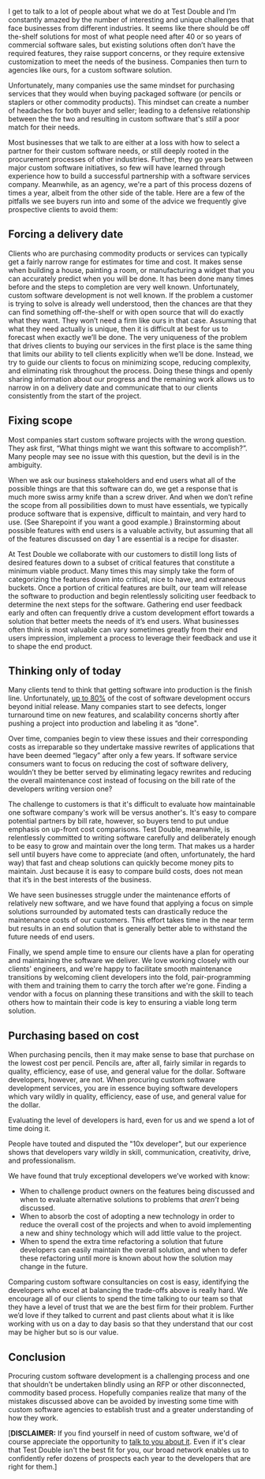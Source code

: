 I get to talk to a lot of people about what we do at Test Double and I’m constantly amazed by the number of interesting and unique challenges that face businesses from different industries. It seems like there should be off the-shelf solutions for most of what people need after 40 or so years of commercial software sales, but existing solutions often don’t have the required features, they raise support concerns, or they require extensive customization to meet the needs of the business. Companies then turn to agencies like ours, for a custom software solution.

Unfortunately, many companies use the same mindset for purchasing services that they would when buying packaged software (or pencils or staplers or other commodity products). This mindset can create a number of headaches for both buyer and seller; leading to a defensive relationship between the the two and resulting in custom software that's _still_ a poor match for their needs.

Most businesses that we talk to are either at a loss with how to select a partner for their custom software needs, or still deeply rooted in the procurement processes of other industries. Further, they go years between major custom software initiatives, so few will have learned through experience how to build a successful partnership with a software services company. Meanwhile, as an agency, we're a part of this process dozens of times a year, albeit from the other side of the table. Here are a few of the pitfalls we see buyers run into and some of the advice we frequently give prospective clients to avoid them:

## Forcing a delivery date

Clients who are purchasing commodity products or services can typically get a fairly narrow range for estimates for time and cost. It makes sense when building a house, painting a room, or manufacturing a widget that you can accurately predict when you will be done. It has been done many times before and the steps to completion are very well known. Unfortunately,  custom software development is not well known. If the problem a customer is trying to solve is already well understood, then the chances are that they can find something off-the-shelf or with open source that will do exactly what they want. They won’t need a firm like ours in that case. Assuming that what they need actually is unique, then it is difficult at best for us to forecast when exactly we’ll be done. The very uniqueness of the problem that drives clients to buying our services in the first place is the same thing that limits our ability to tell clients explicitly when we’ll be done. Instead, we try to guide our clients to focus on minimizing scope, reducing complexity, and eliminating risk throughout the process. Doing these things and openly sharing information about our progress and the remaining work allows us to narrow in on a delivery date and communicate that to our clients consistently from the start of the project.

## Fixing scope

Most companies start custom software projects with the wrong question. They ask first, “What things might we want this software to accomplish?”. Many people may see no issue with this question, but the devil is in the ambiguity.

When we ask our business stakeholders and end users what all of the possible things are that this software can do, we get a response that is much more swiss army knife than a screw driver. And when we don’t refine the scope from all possibilities down to must have essentials, we typically produce software that is expensive, difficult to maintain, and very hard to use. (See Sharepoint if you want a good example.) Brainstorming about possible features with end users is a valuable activity, but assuming that all of the features discussed on day 1 are essential is a recipe for disaster.

At Test Double we collaborate with our customers to distill long lists of desired features down to a subset of critical features that constitute a minimum viable product. Many times this may simply take the form of categorizing the features down into critical, nice to have, and extraneous buckets. Once a portion of critical features are built, our team will release the software to production and begin relentlessly soliciting user feedback to determine the next steps for the software. Gathering end user feedback early and often can frequently drive a custom development effort towards a solution that better meets the needs of it’s end users. What businesses often think is most valuable can vary sometimes greatly from their end users impression, implement a process to leverage their feedback and use it to shape the end product.

## Thinking only of today

Many clients tend to think that getting software into production is the finish line. Unfortunately, [up to 80%](http://www.amazon.com/exec/obidos/ASIN/0321117425) of the cost of software development occurs beyond initial release. Many companies start to see defects, longer turnaround time on new features, and scalability concerns shortly after pushing a project into production and labeling it as “done".

Over time, companies begin to view these issues and their corresponding costs as irreparable so they undertake massive rewrites of applications that have been deemed “legacy” after only a few years. If software service consumers want to focus on reducing the cost of software delivery, wouldn’t they be better served by eliminating legacy rewrites and reducing the overall maintenance cost instead of focusing on the bill rate of the developers writing version one?

The challenge to customers is that it's difficult to evaluate how maintainable one software company's work will be versus another's. It's easy to compare potential partners by bill rate, however, so buyers tend to put undue emphasis on up-front cost comparisons. Test Double, meanwhile, is relentlessly committed to writing software carefully and deliberately enough to be easy to grow and maintain over the long term. That makes us a harder sell until buyers have come to appreciate (and often, unfortunately, the hard way) that fast and cheap solutions can quickly become money pits to maintain. Just because it is easy to compare build costs, does not mean that it’s in the best interests of the business.

We have seen businesses struggle under the maintenance efforts of relatively new software, and we have found that applying a focus on simple solutions surrounded by automated tests can drastically reduce the maintenance costs of our customers. This effort takes time in the near term but results in an end solution that is generally better able to withstand the future needs of end users.

Finally, we spend ample time to ensure our clients have a plan for operating and maintaining the software we deliver. We love working closely with our clients' engineers, and we're happy to facilitate smooth maintenance transitions by welcoming client developers into the fold, pair-programming with them and training them to carry the torch after we're gone. Finding a vendor with a focus on planning these transitions and with the skill to teach others how to maintain their code is key to ensuring a viable long term solution.

## Purchasing based on cost

When purchasing pencils, then it may make sense to base that purchase on the lowest cost per pencil. Pencils are, after all, fairly similar in regards to quality, efficiency, ease of use, and general value for the dollar. Software developers, however, are not. When procuring custom software development services, you are in essence buying software developers which vary wildly in quality, efficiency, ease of use, and general value for the dollar.

Evaluating the level of developers is hard, even for us and we spend a lot of time doing it.

People have touted and disputed the "10x developer", but our experience shows that developers vary wildly in skill, communication, creativity, drive, and professionalism.

We have found that truly exceptional developers we’ve worked with know:
* When to challenge product owners on the features being discussed and when to evaluate alternative solutions to problems that _aren’t_ being discussed.
* When to absorb the cost of adopting a new technology in order to reduce the overall cost of the projects and when to avoid implementing a new and shiny technology which will add little value to the project.
* When to spend the extra time refactoring a solution that future developers can easily maintain the overall solution, and when to defer these refactoring until more is known about how the solution may change in the future.

Comparing custom software consultancies on cost is easy, identifying the developers who excel at balancing the trade-offs above is really hard. We encourage all of our clients to spend the time talking to our team so that they have a level of trust that we are the best firm for their problem. Further we’d love if they talked to current and past clients about what it is like working with us on a day to day basis so that they understand that our cost may be higher but so is our value.

## Conclusion

Procuring custom software development is a challenging process and one that shouldn’t be undertaken blindly using an RFP or other disconnected, commodity based process. Hopefully companies realize that many of the mistakes discussed above can be avoided by investing some time with custom software agencies to establish trust and a greater understanding of how they work.

[**DISCLAIMER:** If you find yourself in need of custom software, we'd of course appreciate the opportunity to [talk to you about it](mailto:hello@testdouble.com). Even if it's clear that Test Double isn't the best fit for you, our broad network enables us to confidently refer dozens of prospects each year to the developers that are right for them.]